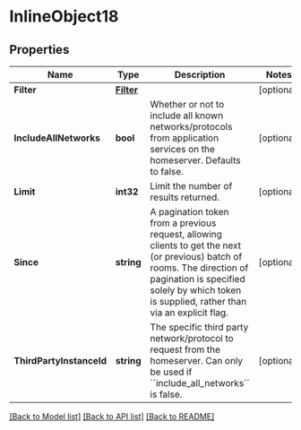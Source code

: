 # InlineObject18

## Properties

Name | Type | Description | Notes
------------ | ------------- | ------------- | -------------
**Filter** | [**Filter**](Filter.md) |  | [optional] 
**IncludeAllNetworks** | **bool** | Whether or not to include all known networks/protocols from application services on the homeserver. Defaults to false. | [optional] 
**Limit** | **int32** | Limit the number of results returned. | [optional] 
**Since** | **string** | A pagination token from a previous request, allowing clients to get the next (or previous) batch of rooms.  The direction of pagination is specified solely by which token is supplied, rather than via an explicit flag. | [optional] 
**ThirdPartyInstanceId** | **string** | The specific third party network/protocol to request from the homeserver. Can only be used if &#x60;&#x60;include_all_networks&#x60;&#x60; is false. | [optional] 

[[Back to Model list]](../README.md#documentation-for-models) [[Back to API list]](../README.md#documentation-for-api-endpoints) [[Back to README]](../README.md)


